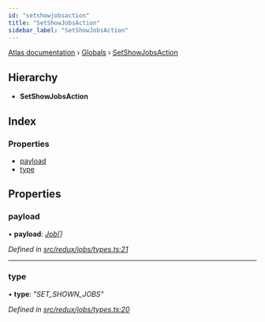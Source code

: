 ```yaml
---
id: "setshowjobsaction"
title: "SetShowJobsAction"
sidebar_label: "SetShowJobsAction"
---
```


[Atlas documentation](../index.md) › [Globals](../globals.md) › [SetShowJobsAction](setshowjobsaction.md)

## Hierarchy

* **SetShowJobsAction**

## Index

### Properties

* [payload](setshowjobsaction.md#payload)
* [type](setshowjobsaction.md#type)

## Properties

###  payload

• **payload**: *[Job](job.md)[]*

*Defined in [src/redux/jobs/types.ts:21](https://github.com/chronark/atlas/blob/0e3b309/src/redux/jobs/types.ts#L21)*

___

###  type

• **type**: *"SET_SHOWN_JOBS"*

*Defined in [src/redux/jobs/types.ts:20](https://github.com/chronark/atlas/blob/0e3b309/src/redux/jobs/types.ts#L20)*
